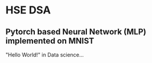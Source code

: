 # HSE DSA

## Pytorch based Neural Network (MLP) implemented on MNIST

"Hello World!" in Data science...
